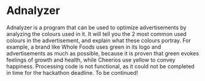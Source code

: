 # Adnalyzer
Adnalyzer is a program that can be used to optimize advertisements by analyzing the colours used in it. It will tell you the 2 most common used colours in the advertisement, and explain what these colours portray. For example, a brand like Whole Foods uses green in its logo and advertisements as much as possible, because it is proven that green evokes feelings of growth and health, while Cheerios use yellow to convey happiness.
Processing code is not functional, as it could not be completed in time for the hackathon deadline. To be continued!
